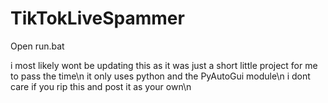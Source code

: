 # TikTokLiveSpammer
Open run.bat

i most likely wont be updating this as it was just a short little project for me to pass the time\n
it only uses python and the PyAutoGui module\n
i dont care if you rip this and post it as your own\n
